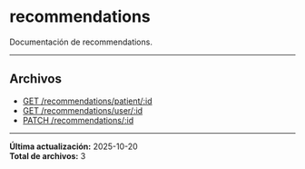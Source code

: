 # recommendations

Documentación de recommendations.

---

## Archivos

- [GET /recommendations/patient/:id](./recommendations-get-patient.md)
- [GET /recommendations/user/:id](./recommendations-list.md)
- [PATCH /recommendations/:id](./recommendations-upsert.md)

---

**Última actualización:** 2025-10-20  
**Total de archivos:** 3
